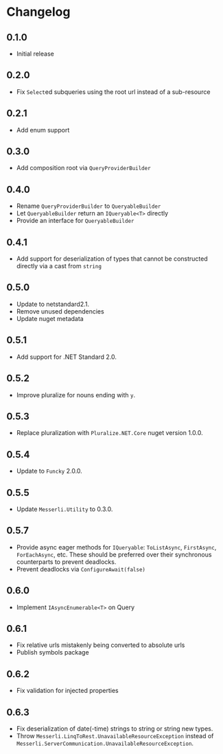 # Changelog

## 0.1.0
- Initial release

## 0.2.0
- Fix `Select`ed subqueries using the root url instead of a sub-resource

## 0.2.1
- Add enum support

## 0.3.0
- Add composition root via `QueryProviderBuilder`

## 0.4.0
- Rename `QueryProviderBuilder` to `QueryableBuilder`
- Let `QueryableBuilder` return an `IQueryable<T>` directly
- Provide an interface for `QueryableBuilder`

## 0.4.1
- Add support for deserialization of types that cannot be constructed directly via a cast from `string`

## 0.5.0
- Update to netstandard2.1.
- Remove unused dependencies
- Update nuget metadata

## 0.5.1
- Add support for .NET Standard 2.0.

## 0.5.2
- Improve pluralize for nouns ending with `y`.

## 0.5.3
- Replace pluralization with `Pluralize.NET.Core` nuget version 1.0.0.

## 0.5.4
- Update to `Funcky` 2.0.0.

## 0.5.5
- Update `Messerli.Utility` to 0.3.0.

## 0.5.7
- Provide async eager methods for `IQueryable`: `ToListAsync`, `FirstAsync`, `ForEachAsync`, etc.
  These should be preferred over their synchronous counterparts to prevent deadlocks.
- Prevent deadlocks via `ConfigureAwait(false)`

## 0.6.0
- Implement `IAsyncEnumerable<T>` on Query

## 0.6.1
- Fix relative urls mistakenly being converted to absolute urls
- Publish symbols package

## 0.6.2
- Fix validation for injected properties

## 0.6.3
- Fix deserialization of date(-time) strings to string or string new types.
- Throw `Messerli.LinqToRest.UnavailableResourceException` instead of `Messerli.ServerCommunication.UnavailableResourceException`.
